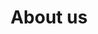 ---
title: "About us"
description: "An overview of the engagement of Open Elements and its partners and customers."
layout: "about-us"
keywords: ["Open Source", "Java", "OSS", "Open Source Support", "Java Support"]

section_intro: '<a class="link-purple" href="/about-hendrik/">Hendrik Ebbers</a> founded the Open Elements GmbH in 2022 to create a company that strengthens open source and open collaboration with a strong focus on the Java ecosystem.'

section_prefix: 'Our'
section_engagement: 'Engagements'
section_team: 'Team'
section_customers: 'Customers & Partners'

---